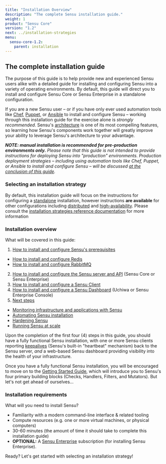 ```yaml
---
title: "Installation Overview"
description: "The complete Sensu installation guide."
weight: 1
product: "Sensu Core"
version: "1.2"
next: ../installation-strategies
menu:
  sensu-core-1.2:
    parent: installation
---
```


## The complete installation guide

The purpose of this guide is to help provide new and experienced Sensu users
alike with a detailed guide for installing and configuring Sensu into a variety
of operating environments. By default, this guide will direct you to install and
configure Sensu Core or Sensu Enterprise in a standalone configuration.

If you are a new Sensu user &ndash; or if you have only ever used automation
tools like [Chef][2], [Puppet][3], or [Ansible][4] to install and configure
Sensu &ndash; working through this installation guide for the exercise alone is
_strongly recommended_. Sensu's [architecture][5] is one of its most compelling
features, so learning how Sensu's components work together will greatly improve
your ability to leverage Sensu's architecture to your advantage.

_**NOTE: manual installation is recommended for pre-production environments
only.** Please note that this guide is not intended to provide instructions for
deploying Sensu into "production" environments. Production deployment strategies
&ndash; including using automation tools like Chef, Puppet, or Ansible to
install and configure Sensu &ndash; will be discussed [at the conclusion of this
guide][6]._

### Selecting an installation strategy

By default, this installation guide will focus on the instructions for
configuring a [standalone][10] installation, however instructions **are
available** for other configurations including [distributed][11] and
[high-availability][12]. Please consult the [installation strategies reference
documentation][13] for more information

### Installation overview

What will be covered in this guide:

1. [How to install and configure Sensu's prerequisites](../installation-prerequisites)
  - [How to install and configure Redis](../install-redis)
  - [How to install and configure RabbitMQ](../install-rabbitmq)
2. [How to install and configure the Sensu server and API](../install-sensu-server-api) (Sensu Core or Sensu Enterprise)
3. [How to install and configure a Sensu Client](../install-sensu-client)
4. [How to install and configure a Sensu Dashboard](../install-a-dashboard) (Uchiwa or Sensu Enterprise Console)
5. [Next steps](../summary)
  - [Monitoring infrastructure and applications with Sensu](../summary/#instrumentation)
  - [Automating Sensu installation](../summary/#automation)
  - [Hardening Sensu](../summary/#hardening)
  - [Running Sensu at scale](../summary/#scaling-sensu)

Upon the completion of the first four (4) steps in this guide, you should have a
fully functional Sensu installation, with one or more Sensu clients reporting
[keepalives][7] (Sensu's built-in "heartbeat" mechanism) back to the Sensu
server, _and_ a web-based Sensu dashboard providing visibility into the health
of your infrastructure.

Once you have  a fully functional Sensu installation, you will be encouraged to
move on to the  [Getting Started Guide][8], which will introduce you to  Sensu's
four primary building blocks (Checks, Handlers, Filters, and Mutators). But
let's not get ahead of ourselves...

### Installation requirements

What will you need to install Sensu?

- Familiarity with a modern command-line interface & related tooling
- Compute resources (e.g. one or more virtual machines, or physical computers)
- 30-60 minutes (the amount of time it should take to complete this installation guide)
- **OPTIONAL:** A [Sensu Enterprise][9] subscription (for
  installing Sensu Enterprise).

Ready? Let's get started with selecting an installation strategy!

[1]:  ../../quick-start/the-five-minute-install
[2]:  https://chef.io
[3]:  https://puppetlabs.com
[4]:  https://www.ansible.com
[5]:  ../../overview/architecture
[6]:  ../summary
[7]:  ../../reference/clients/#client-keepalives
[8]:  ../../guides/overview
[9]:  https://sensuapp.org/enterprise
[10]: ../installation-strategies/#standalone
[11]: ../installation-strategies/#distributed
[12]: ../installation-strategies/#high-availability
[13]: ../installation-strategies
